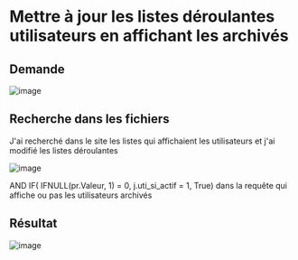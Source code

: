 # Mettre à jour les listes déroulantes utilisateurs en affichant les archivés

## Demande 

![image](https://github.com/MathisCastell/stage-2-maj-listes-deroulantes/assets/148212506/60089fc2-0aba-4311-8f08-b998d9f7bfef)

## Recherche dans les fichiers 

J'ai recherché dans le site les listes qui affichaient les utilisateurs et j'ai modifié les listes déroulantes 

![image](https://github.com/MathisCastell/stage-2-maj-listes-deroulantes/assets/148212506/783a1c47-b0a6-4b03-8590-aefedbdb1f32)

AND IF( IFNULL(pr.Valeur, 1) = 0, j.uti_si_actif = 1, True) dans la requête qui affiche ou pas les utilisateurs archivés

## Résultat 

![image](https://github.com/MathisCastell/stage-2-maj-listes-deroulantes/assets/148212506/92d74a93-c929-4277-bad5-58515fdaabba)
